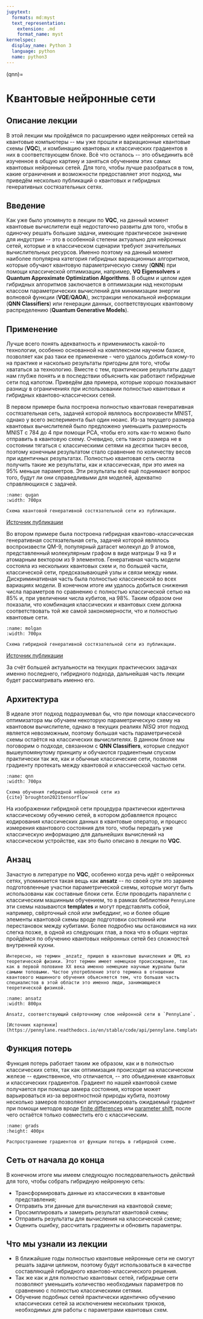 ```yaml
---
jupytext:
  formats: md:myst
  text_representation:
    extension: .md
    format_name: myst
kernelspec:
  display_name: Python 3
  language: python
  name: python3
---
```


(qnn)=

# Квантовые нейронные сети

## Описание лекции

В этой лекции мы пройдёмся по расширению идеи нейронных сетей на квантовые компьютеры -- мы уже прошли и вариационные квантовые схемы (**VQC**), и комбинацию квантовых и классических градиентов в них в соответствующем блоке. Всё что осталось -- это объединить всё изученное в общую картину и заняться обучением этих самых квантовых нейронных сетей. Для того, чтобы лучше разобраться в том, какие ограничения и возможности предоставляет этот подход, мы приведём несколько публикаций о квантовых и гибридных генеративных состязательных сетях.

## Введение

Как уже было упомянуто в лекции по **VQC**, на данный момент квантовые вычислители ещё недостаточно развиты для того, чтобы в одиночку решать большие задачи, имеющие практическое значение для индустрии -- это в особенной степени актуально для нейронных сетей, которые и в классическом сценарии требуют значительных вычислительных ресурсов. Именно поэтому на данный момент наиболее популярна категория гибридных вариационных алгоритмов, которые обучают квантовую параметрическую схему (**QNN**) при помощи классической оптимизации, например, **VQ Eigensolvers** и **Quantum Approximate Optimization Algorithms**. В общем и целом идея гибридных алгоритмов заключается в оптимизации над некоторым классом параметрических вычислений для минимизации энергии волновой функции (**VQE**/**QAOA**), экстракции нелокальной информации (**QNN Classifiers**) или генерации данных, соответствующих квантовому распределению (**Quantum Generative Models**).

## Применение

Лучше всего понять адекватность и применимость какой-то технологии, особенно основанной на комплексном научном базисе, позволяет как раз таки ее применение - чего удалось добиться кому-то на практике и насколько результаты пригодны для того, чтобы хвататься за технологию. Вместе с тем, практические результаты дадут нам глубже понять и в последствии объяснить как работают гибридные сети под капотом. Приведём два примера, которые хорошо показывают разницу в ограничениях при использовании полностью квантовых и гибридных квантово-классических сетей.

В первом примере была построена полностью квантовая генеративная состязательная сеть, задачей которой являлось воспроизвести MNIST, однако у всего эксперимента был один нюанс. Из-за текущего размера квантовых вычислителей было предложено уменьшить размерность MNIST с 784 до 4 при помощи PCA, чтобы его хоть как-то можно было отправить в квантовую схему. Очевидно, сеть такого размера не в состоянии тягаться с классическими сетями на десятки тысяч весов, поэтому конечным результатом стало сравнение по количеству весов при идентичных результатах. Полностью квантовая сеть смогла получить такие же результаты, как и классическая, при это имея на 95% меньше параметров. Эти результаты всё ещё поднимают вопрос того, будут ли они справедливыми для моделей, адекватно справляющихся с задачей.

```{figure} /_static/qnnblock/qugan.png
:name: qugan
:width: 700px

Схема квантовой генеративной состязательной сети из публикации.
```

[Источник публикации](https://arxiv.org/pdf/2010.09036.pdf)

Во втором примере была построена гибридная квантово-классическая генеративная состязательная сеть, задачей которой являлось воспроизвести QM-9, популярный датасет молекул до 9 атомов, представленный молекулярным графом в виде матрицы 9 на 9 и атомарным вектором из 9 элементов. Генеративная часть модели состояла из нескольких квантовых схем и, по большей части, классической сети, предсказывающей узлы и связи между ними. Дискриминативная часть была полностью классической во всех вариациях модели. В конечном итоге им удалось добиться снижения числа параметров по сравнению с полностью классической сетью на 85% и, при увеличении числа кубитов, на 98%. Таким образом они показали, что комбинация классических и квантовых схем должна соответствовать той же самой закономерности, что и полностью квантовые сети.

```{figure} /_static/qnnblock/molgan.png
:name: molgan
:width: 700px

Схема гибридной генеративной состязательной сети из публикации.
```

[Источник публикации](https://arxiv.org/pdf/2101.03438.pdf)

За счёт большей актуальности на текущих практических задачах именно последнего, гибридного подхода, дальнейшая часть лекции будет рассматривать именно его.

##  Архитектура

В идеале этот подход подразумевал бы, что при помощи классического оптимизатора мы обучаем некоторую параметрическую схему на квантовом вычислителе, однако в текущих реалиях _NISQ_ этот подход является невозможным, поэтому большая часть параметрической схемы остаётся на классических вычислителях. В данном блоке мы поговорим о подходе, связанном с **QNN Classifiers**, которые следуют вышеупомянутому принципу и обучаются градиентным спуском практически так же, как и обычные классические сети, позволяя градиенту протекать между квантовой и классической частью сети.

```{figure} /_static/qnnblock/qnntfq2.png
:name: qnn
:width: 700px

Схема обучения гибридной нейронной сети из {cite}`broughton2021tensorflow`
```

На изображении гибридной сети процедура практически идентична классическому обучению сетей, в котором добавляется процесс кодирования классических данных в квантовые оператор, и процесс измерения квантового состояния для того, чтобы передать уже классическую информацию для дальнейших вычислений на классическом устройстве, как это было описано в лекции по **VQC**.

## Анзац

Зачастую в литературе по **VQC**, особенно когда речь идёт о нейронных сетях, упоминается такая вещь как **ansatz** -- по своей сути это заранее подготовленные участки параметрической схемы, которые могут быть использованы как составные блоки сети. Если проводить параллели с классическим машинным обучением, то в рамках библиотеки `PennyLane` эти схемы называются **templates** и могут представлять собой, например, свёрточный слой или эмбеддинг, но и более общие элементы квантовой схемы вроде подготовки состояний или перестановок между кубитами. Более подробно мы остановимся на них слегка позже, в одной из следующих глав, а пока что в общих чертах пройдёмся по обучению квантовых нейронных сетей без сложностей внутренней кухни.

```{note}
Интересно, но термин _anzatz_ пришел в квантовые вычисления и QML из теоретической физики. Этот термин имеет немецкое происхождение, так как в первой половине XX века именно немецкие научные журналы были самыми топовыми. Частое употребление этого термина в отношении квантового машинного обучения объясняется тем, что большая часть специалистов в этой области это именно люди, занимающиеся теоретической физикой.
```

```{figure} /_static/qnnblock/layer_cvqnn.png
:name: ansatz
:width: 800px

Ansatz, соответствующий свёрточному слою нейронной сети в `PennyLane`.

[Источник картинки](https://pennylane.readthedocs.io/en/stable/code/api/pennylane.templates.layers.CVNeuralNetLayers.html)
```

## Функция потерь

Функция потерь работает таким же образом, как и в полностью классических сетях, так как оптимизация происходит на классическом железе -- единственное, что отличается, -- это объединение квантовых и классических градиентов. Градиент по нашей квантовой схеме получается при помощи замера состояния, которое может варьироваться из-за вероятностной природы кубита, поэтому несколько замеров позволяют аппроксимировать ожидаемый градиент при помощи методов вроде [finite differences](gradients#) или [parameter shift](hogradients), после чего остаётся только совместить его с классическим.

```{figure} /_static/qnnblock/qnngrads.png
:name: grads
:height: 400px

Распространение градиентов от функции потерь в гибридной схеме.
```

## Сеть от начала до конца

В конечном итоге мы имеем следующую последовательность действий для того, чтобы собрать гибридную нейронную сеть:

- Трансформировать данные из классических в квантовые представления;
- Отправить эти данные для вычисления на квантовой схеме;
- Просэмплировать и замерить результат квантовой схемы;
- Отправить результаты для вычисления на классической схеме;
- Оценить ошибку, рассчитать градиенты и обновить параметры.

## Что мы узнали из лекции

- В ближайшие годы полностью квантовые нейронные сети не смогут решать задачи целиком, поэтому будут использоваться в качестве составляющей гибридного квантово-классического решения.
- Так же как и для полностью квантовых сетей, гибридные сети позволяют уменьшить количество необходимых параметров по сравнению с полностью классическими сетями.
- Обучение подобных сетей практически идентично обучению классических сетей за исключением нескольких трюков, необходимых для работы с параметрами квантовых схем.
